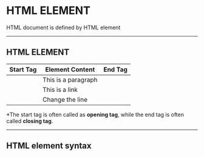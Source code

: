 # HTML ELEMENT

HTML document is defined by HTML element

***

## HTML ELEMENT

| Start Tag                  | Element Content     | End Tag |
| -------------------------- | ------------------- | ------- |
| <p>                        | This is a paragraph | </p>    |
| <a href  = "default.html"> | This is a link      | </a>    |
| <br>                       | Change the line     |         |

*The start tag is often called as **opening tag**, while the end tag is often called **closing tag**.

***

## HTML element syntax

